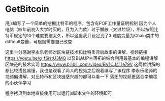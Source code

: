 # GetBitcoin

用js编写了一个简单的挖掘比特币的程序，包含有POF工作量证明机制
因为个人电脑（四年前初入大学时买的，且为入门款）过于懒散（太过垃圾），所以按照比特币规定的10个难度要跑太久，所以这里我只设定到了3
难度变量为Chain类中的difficult变量，可根据需要自己改变

这里十分感谢李永乐老师对区块链技术和比特币背后故事的讲解，视频链接 https://youtu.be/g_fSistU3MQ
以及B站UP主落拓的结合利用最基本的编程讲解区块链的技术实现 https://www.bilibili.com/video/BV1CJ411e79V
这两位讲解的都比较浅显易懂，我也是观看了两人的视频之后跟着编写了该程序
李永乐老师的视频偏讲解，对比特币和区块链感兴趣的都可以看一下
落拓的视频更适合学编程的小伙伴学习

程序拷贝到本地直接使用可以运行js脚本文件的环境即可
